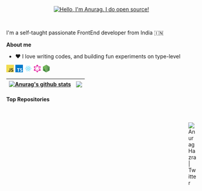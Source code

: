 <p align="center"><a href="https://DarenBobyMichael.github.io"><img width="80%" alt="Hello, I'm Anurag. I do open source!" src="./assets/gh-readme-header.png" /></a></p>

<br />

I'm a self-taught passionate FrontEnd developer from India 🇮🇳

**About me**

- ❤️ I love writing codes, and building fun experiments on type-level


<code><img height="20" alt="javascript" src="https://raw.githubusercontent.com/github/explore/80688e429a7d4ef2fca1e82350fe8e3517d3494d/topics/javascript/javascript.png"></code>
<code><img height="20" alt="typescript" src="https://raw.githubusercontent.com/github/explore/80688e429a7d4ef2fca1e82350fe8e3517d3494d/topics/typescript/typescript.png"></code>
<code><img height="20" alt="react" src="https://raw.githubusercontent.com/github/explore/80688e429a7d4ef2fca1e82350fe8e3517d3494d/topics/react/react.png"></code>
<code><img height="20" alt="graphql" src="https://raw.githubusercontent.com/github/explore/5c058a388828bb5fde0bcafd4bc867b5bb3f26f3/topics/graphql/graphql.png"></code>
<code><img height="20" alt="nodejs" src="https://raw.githubusercontent.com/github/explore/80688e429a7d4ef2fca1e82350fe8e3517d3494d/topics/nodejs/nodejs.png"></code>    


| <a href="https://github.com/DarenBobyMichael/github-readme-stats"><img align="center" src="https://github-readme-stats.vercel.app/api?username=DarenBobyMichael&show_icons=true&include_all_commits=true&theme=buefy&hide_border=true" alt="Anurag's github stats" /></a> | <a href="https://github.com/DarenBobyMichael/github-readme-stats"><img align="center" src="https://github-readme-stats.vercel.app/api/top-langs/?username=DarenBobyMichael&layout=compact&theme=buefy&hide_border=true" /></a> |
| ------------- | ------------- |

#### Top Repositories


<br />
<br />

<a href="https://twitter.com/darenmichael">
  <img align="right" alt="Anurag Hazra | Twitter" width="21px" src="https://raw.githubusercontent.com/DarenBobyMichael/DarenBobyMichael/master/assets/twitter.svg" />
</a>
